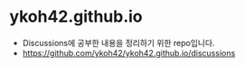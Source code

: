 # ykoh42.github.io

- Discussions에 공부한 내용을 정리하기 위한 repo입니다.
- https://github.com/ykoh42/ykoh42.github.io/discussions
